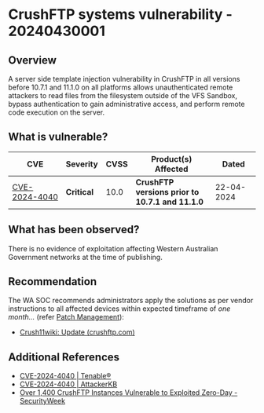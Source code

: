 # CrushFTP systems vulnerability  - 20240430001

## Overview

A server side template injection vulnerability in CrushFTP in all versions before 10.7.1 and 11.1.0 on all platforms allows unauthenticated remote attackers to read files from the filesystem outside of the VFS Sandbox, bypass authentication to gain administrative access, and perform remote code execution on the server.

## What is vulnerable?

| CVE                                                             | Severity     | CVSS | Product(s) Affected                                  | Dated      |
| --------------------------------------------------------------- | ------------ | ---- | ---------------------------------------------------- | ---------- |
| [CVE-2024-4040](https://nvd.nist.gov/vuln/detail/CVE-2024-4040) | **Critical** | 10.0 | **CrushFTP versions prior to <br>10.7.1 and 11.1.0** | 22-04-2024 |

## What has been observed?

There is no evidence of exploitation affecting Western Australian Government networks at the time of publishing.

## Recommendation

The WA SOC recommends administrators apply the solutions as per vendor instructions to all affected devices within expected timeframe of *one month...* (refer [Patch Management](../guidelines/patch-management.md)):

- [Crush11wiki: Update (crushftp.com)](https://www.crushftp.com/crush11wiki/Wiki.jsp?page=Update)

## Additional References

- [CVE-2024-4040 | Tenable®](https://www.tenable.com/cve/CVE-2024-4040)
- [CVE-2024-4040 | AttackerKB](https://attackerkb.com/topics/20oYjlmfXa/cve-2024-4040/rapid7-analysis)
- [Over 1,400 CrushFTP Instances Vulnerable to Exploited Zero-Day - SecurityWeek](https://www.securityweek.com/over-1400-crushftp-instances-vulnerable-to-exploited-zero-day/)
